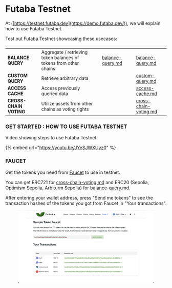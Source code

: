 # Futaba Testnet

At ([https://testnet.futaba.dev](https://demo.futaba.dev/)), we will explain how to use Futaba Testnet.

Test out Futaba Testnet showcasing these usecases:

<table data-card-size="large" data-column-title-hidden data-view="cards"><thead><tr><th></th><th></th><th data-hidden></th><th data-hidden data-type="content-ref"></th><th data-hidden></th><th data-hidden data-card-target data-type="content-ref"></th></tr></thead><tbody><tr><td><strong>BALANCE QUERY</strong></td><td>Aggregate / retrieving token balances of tokens from other chains</td><td></td><td><a href="balance-query.md">balance-query.md</a></td><td></td><td><a href="balance-query.md">balance-query.md</a></td></tr><tr><td><strong>CUSTOM QUERY</strong></td><td>Retrieve arbitrary data</td><td></td><td></td><td></td><td><a href="custom-query.md">custom-query.md</a></td></tr><tr><td><strong>ACCESS CACHE</strong></td><td>Access previously queried data</td><td></td><td></td><td></td><td><a href="access-cache.md">access-cache.md</a></td></tr><tr><td><strong>CROSS-CHAIN VOTING</strong></td><td>Utilize assets from other chains as voting rights</td><td></td><td></td><td></td><td><a href="cross-chain-voting.md">cross-chain-voting.md</a></td></tr></tbody></table>

### GET STARTED : HOW TO USE FUTABA TESTNET

Video showing steps to use Futaba Testnet.

{% embed url="https://youtu.be/JYeSJWXUyz0" %}

### FAUCET

Get the tokens you need from [Faucet](https://demo.futaba.dev/faucet) to use in testnet.

You can get ERC721 for [cross-chain-voting.md](cross-chain-voting.md "mention") and ERC20 (Sepolia, Optimism Sepolia, Arbiturm Sepolia) for [balance-query.md](balance-query.md "mention").

After entering your wallet address, press "Send me tokens" to see the transaction hashes of the tokens you got from Faucet in "Your transactions".

<figure><img src="../../.gitbook/assets/faucet" alt=""><figcaption></figcaption></figure>

